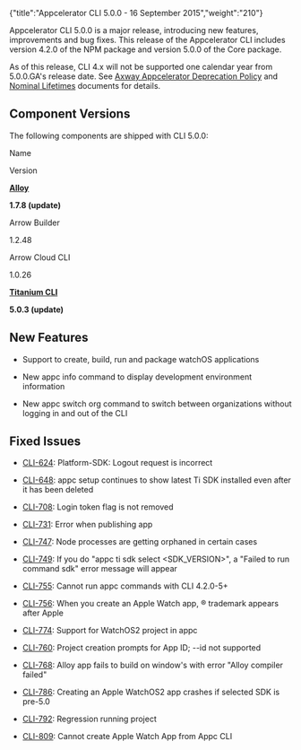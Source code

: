 {"title":"Appcelerator CLI 5.0.0 - 16 September 2015","weight":"210"}

Appcelerator CLI 5.0.0 is a major release, introducing new features, improvements and bug fixes. This release of the Appcelerator CLI includes version 4.2.0 of the NPM package and version 5.0.0 of the Core package.

As of this release, CLI 4.x will not be supported one calendar year from 5.0.0.GA's release date. See [Axway Appcelerator Deprecation Policy](/docs/appc/AMPLIFY_Appcelerator_Services_Overview/Axway_Appcelerator_Deprecation_Policy/) and [Nominal Lifetimes](/docs/appc/AMPLIFY_Appcelerator_Services_Overview/Axway_Appcelerator_Product_Lifecycle/#NominalLifetimes) documents for details.

## Component Versions

The following components are shipped with CLI 5.0.0:

Name

Version

**[Alloy](https://github.com/appcelerator/alloy/releases)**

**1.7.8 (update)**

Arrow Builder

1.2.48

Arrow Cloud CLI

1.0.26

**[Titanium CLI](https://github.com/appcelerator/titanium/releases)**

**5.0.3 (update)**

## New Features

* Support to create, build, run and package watchOS applications

* New appc info command to display development environment information

* New appc switch org command to switch between organizations without logging in and out of the CLI


## Fixed Issues

* [CLI-624](https://jira.appcelerator.org/browse/CLI-624): Platform-SDK: Logout request is incorrect

* [CLI-648](https://jira.appcelerator.org/browse/CLI-648): appc setup continues to show latest Ti SDK installed even after it has been deleted

* [CLI-708](https://jira.appcelerator.org/browse/CLI-708): Login token flag is not removed

* [CLI-731](https://jira.appcelerator.org/browse/CLI-731): Error when publishing app

* [CLI-747](https://jira.appcelerator.org/browse/CLI-747): Node processes are getting orphaned in certain cases

* [CLI-749](https://jira.appcelerator.org/browse/CLI-749): If you do "appc ti sdk select <SDK\_VERSION>", a "Failed to run command sdk" error message will appear

* [CLI-755](https://jira.appcelerator.org/browse/CLI-755): Cannot run appc commands with CLI 4.2.0-5+

* [CLI-756](https://jira.appcelerator.org/browse/CLI-756): When you create an Apple Watch app, ® trademark appears after Apple

* [CLI-774](https://jira.appcelerator.org/browse/CLI-774): Support for WatchOS2 project in appc

* [CLI-760](https://jira.appcelerator.org/browse/CLI-760): Project creation prompts for App ID; --id not supported

* [CLI-768](https://jira.appcelerator.org/browse/CLI-768): Alloy app fails to build on window's with error "Alloy compiler failed"

* [CLI-786](https://jira.appcelerator.org/browse/CLI-786): Creating an Apple WatchOS2 app crashes if selected SDK is pre-5.0

* [CLI-792](https://jira.appcelerator.org/browse/CLI-792): Regression running project

* [CLI-809](https://jira.appcelerator.org/browse/CLI-809): Cannot create Apple Watch App from Appc CLI
